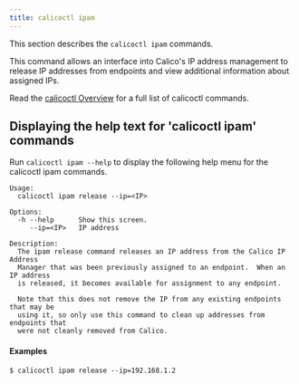 ```yaml
---
title: calicoctl ipam
---
```


This section describes the `calicoctl ipam` commands.

This command allows an interface into Calico's IP address management to release
IP addresses from endpoints and view additional information about assigned IPs.

Read the [calicoctl Overview]({{site.baseurl}}/{{page.version}}/reference/calicoctl) for a full list of calicoctl commands.

## Displaying the help text for 'calicoctl ipam' commands

Run `calicoctl ipam --help` to display the following help menu for the
calicoctl ipam commands.

```
Usage:
  calicoctl ipam release --ip=<IP>

Options:
  -h --help      Show this screen.
     --ip=<IP>   IP address

Description:
  The ipam release command releases an IP address from the Calico IP Address
  Manager that was been previously assigned to an endpoint.  When an IP address 
  is released, it becomes available for assignment to any endpoint.

  Note that this does not remove the IP from any existing endpoints that may be
  using it, so only use this command to clean up addresses from endpoints that 
  were not cleanly removed from Calico.
```

#### Examples

```
$ calicoctl ipam release --ip=192.168.1.2
```
